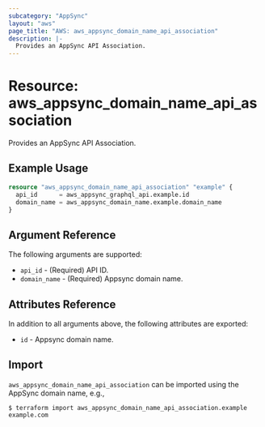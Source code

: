 ```yaml
---
subcategory: "AppSync"
layout: "aws"
page_title: "AWS: aws_appsync_domain_name_api_association"
description: |-
  Provides an AppSync API Association.
---
```


# Resource: aws_appsync_domain_name_api_association

Provides an AppSync API Association.

## Example Usage

```terraform
resource "aws_appsync_domain_name_api_association" "example" {
  api_id      = aws_appsync_graphql_api.example.id
  domain_name = aws_appsync_domain_name.example.domain_name
}
```

## Argument Reference

The following arguments are supported:

* `api_id` - (Required) API ID.
* `domain_name` - (Required) Appsync domain name.

## Attributes Reference

In addition to all arguments above, the following attributes are exported:

* `id` - Appsync domain name.

## Import

`aws_appsync_domain_name_api_association` can be imported using the AppSync domain name, e.g.,

```
$ terraform import aws_appsync_domain_name_api_association.example example.com
```

<!-- cache-key: cdktf-0.17.0-pre.15 input-d5e0c5017d1050feb665fc1a65cf52af4e161435d02f47aea5142d82fe58c500 -->